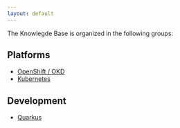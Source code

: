 ```yaml
---
layout: default
---
```


The Knowlegde Base is organized in the following groups:

## Platforms

* [OpenShift / OKD](./openshift)
* [Kubernetes](./k8s)

## Development

* [Quarkus](./quarkus)
